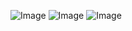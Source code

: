 ![Image](https://github.com/user-attachments/assets/fc4e7b24-f6df-4e7b-9c9d-082b5945526f)
![Image](https://github.com/user-attachments/assets/7bb6dd96-1fa1-43d1-a668-85ecf8a616d2)
![Image](https://github.com/user-attachments/assets/a157ec04-354b-4d1b-84c3-63d058536aac)
